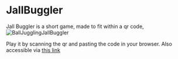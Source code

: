 # JallBuggler
Jall Buggler is a short game, made to fit within a qr code,
![BallJugglingJallBuggler](https://github.com/user-attachments/assets/358c4bdf-2a5b-4bc3-97be-63f5215c4cfe)

Play it by scanning the qr and pasting the code in your browser.
Also accessible via [this link](https://codeos99.github.io/JallBuggler/)
